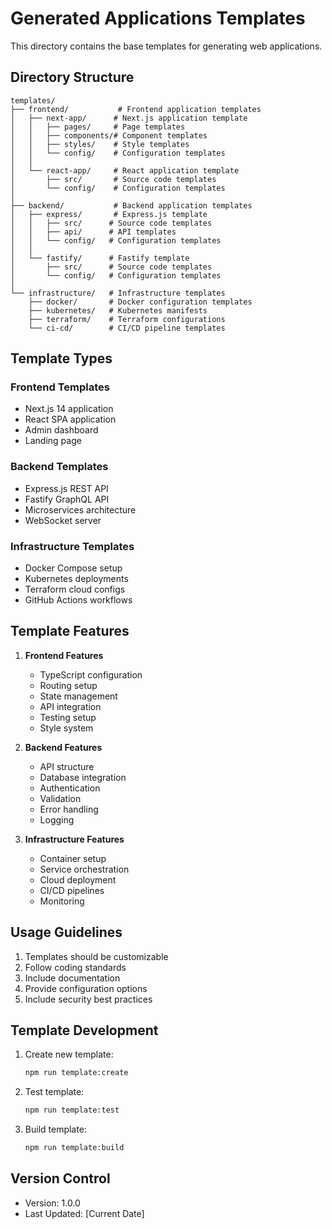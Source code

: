 # Generated Applications Templates

This directory contains the base templates for generating web applications.

## Directory Structure

```
templates/
├── frontend/           # Frontend application templates
│   ├── next-app/      # Next.js application template
│   │   ├── pages/     # Page templates
│   │   ├── components/# Component templates
│   │   ├── styles/    # Style templates
│   │   └── config/    # Configuration templates
│   │
│   └── react-app/     # React application template
│       ├── src/       # Source code templates
│       └── config/    # Configuration templates
│
├── backend/           # Backend application templates
│   ├── express/       # Express.js template
│   │   ├── src/      # Source code templates
│   │   ├── api/      # API templates
│   │   └── config/   # Configuration templates
│   │
│   └── fastify/      # Fastify template
│       ├── src/      # Source code templates
│       └── config/   # Configuration templates
│
└── infrastructure/   # Infrastructure templates
    ├── docker/       # Docker configuration templates
    ├── kubernetes/   # Kubernetes manifests
    ├── terraform/    # Terraform configurations
    └── ci-cd/        # CI/CD pipeline templates
```

## Template Types

### Frontend Templates
- Next.js 14 application
- React SPA application
- Admin dashboard
- Landing page

### Backend Templates
- Express.js REST API
- Fastify GraphQL API
- Microservices architecture
- WebSocket server

### Infrastructure Templates
- Docker Compose setup
- Kubernetes deployments
- Terraform cloud configs
- GitHub Actions workflows

## Template Features

1. **Frontend Features**
   - TypeScript configuration
   - Routing setup
   - State management
   - API integration
   - Testing setup
   - Style system

2. **Backend Features**
   - API structure
   - Database integration
   - Authentication
   - Validation
   - Error handling
   - Logging

3. **Infrastructure Features**
   - Container setup
   - Service orchestration
   - Cloud deployment
   - CI/CD pipelines
   - Monitoring

## Usage Guidelines

1. Templates should be customizable
2. Follow coding standards
3. Include documentation
4. Provide configuration options
5. Include security best practices

## Template Development

1. Create new template:
   ```bash
   npm run template:create
   ```

2. Test template:
   ```bash
   npm run template:test
   ```

3. Build template:
   ```bash
   npm run template:build
   ```

## Version Control

- Version: 1.0.0
- Last Updated: [Current Date] 